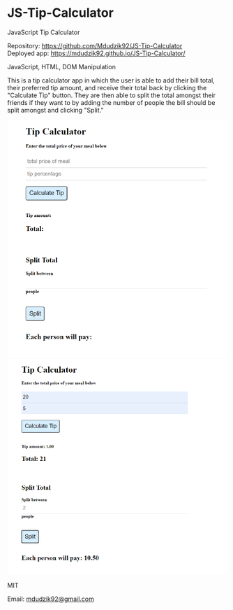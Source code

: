 # JS-Tip-Calculator

JavaScript Tip Calculator

<!-- Live link to deployed app -->

Repository: https://github.com/Mdudzik92/JS-Tip-Calculator<br>
Deployed app: https://mdudzik92.github.io/JS-Tip-Calculator/

<!-- Technologies used -->

JavaScript, HTML, DOM Manipulation

<!-- Explanation of what the app is -->

This is a tip calculator app in which the user is able to add their bill total, their preferred tip amount, and receive their total back by clicking the "Calculate Tip" button. They are then able to split the total amongst their friends if they want to by adding the number of people the bill should be split amongst and clicking "Split."

<!-- Screenshot -->

<img src="./img1.png">
<img src="./img2.png">

<!-- License -->

MIT

<!-- Contact information -->

Email: mdudzik92@gmail.com
